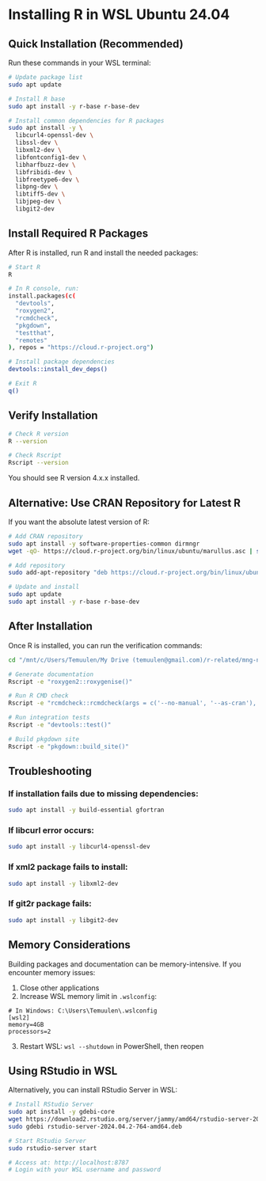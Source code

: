 # Installing R in WSL Ubuntu 24.04

## Quick Installation (Recommended)

Run these commands in your WSL terminal:

```bash
# Update package list
sudo apt update

# Install R base
sudo apt install -y r-base r-base-dev

# Install common dependencies for R packages
sudo apt install -y \
  libcurl4-openssl-dev \
  libssl-dev \
  libxml2-dev \
  libfontconfig1-dev \
  libharfbuzz-dev \
  libfribidi-dev \
  libfreetype6-dev \
  libpng-dev \
  libtiff5-dev \
  libjpeg-dev \
  libgit2-dev
```

## Install Required R Packages

After R is installed, run R and install the needed packages:

```bash
# Start R
R

# In R console, run:
install.packages(c(
  "devtools",
  "roxygen2",
  "rcmdcheck",
  "pkgdown",
  "testthat",
  "remotes"
), repos = "https://cloud.r-project.org")

# Install package dependencies
devtools::install_dev_deps()

# Exit R
q()
```

## Verify Installation

```bash
# Check R version
R --version

# Check Rscript
Rscript --version
```

You should see R version 4.x.x installed.

## Alternative: Use CRAN Repository for Latest R

If you want the absolute latest version of R:

```bash
# Add CRAN repository
sudo apt install -y software-properties-common dirmngr
wget -qO- https://cloud.r-project.org/bin/linux/ubuntu/marullus.asc | sudo tee -a /etc/apt/trusted.gpg.d/cran_ubuntu_key.asc

# Add repository
sudo add-apt-repository "deb https://cloud.r-project.org/bin/linux/ubuntu $(lsb_release -cs)-cran40/"

# Update and install
sudo apt update
sudo apt install -y r-base r-base-dev
```

## After Installation

Once R is installed, you can run the verification commands:

```bash
cd "/mnt/c/Users/Temuulen/My Drive (temuulen@gmail.com)/r-related/mng-nso-stats"

# Generate documentation
Rscript -e "roxygen2::roxygenise()"

# Run R CMD check
Rscript -e "rcmdcheck::rcmdcheck(args = c('--no-manual', '--as-cran'), error_on = 'warning')"

# Run integration tests
Rscript -e "devtools::test()"

# Build pkgdown site
Rscript -e "pkgdown::build_site()"
```

## Troubleshooting

### If installation fails due to missing dependencies:

```bash
sudo apt install -y build-essential gfortran
```

### If libcurl error occurs:

```bash
sudo apt install -y libcurl4-openssl-dev
```

### If xml2 package fails to install:

```bash
sudo apt install -y libxml2-dev
```

### If git2r package fails:

```bash
sudo apt install -y libgit2-dev
```

## Memory Considerations

Building packages and documentation can be memory-intensive. If you encounter memory issues:

1. Close other applications
2. Increase WSL memory limit in `.wslconfig`:

```
# In Windows: C:\Users\Temuulen\.wslconfig
[wsl2]
memory=4GB
processors=2
```

3. Restart WSL: `wsl --shutdown` in PowerShell, then reopen

## Using RStudio in WSL

Alternatively, you can install RStudio Server in WSL:

```bash
# Install RStudio Server
sudo apt install -y gdebi-core
wget https://download2.rstudio.org/server/jammy/amd64/rstudio-server-2024.04.2-764-amd64.deb
sudo gdebi rstudio-server-2024.04.2-764-amd64.deb

# Start RStudio Server
sudo rstudio-server start

# Access at: http://localhost:8787
# Login with your WSL username and password
```
